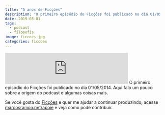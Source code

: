 ```yaml
---
title: "5 anos de Ficções"
description: "O primeiro episódio do Ficções foi publicado no dia 01/05/2014. Aqui falo um pouco sobre a origem do podcast e algumas coisas mais."
date: 2019-05-01
tags: 
  - podcast
  - filosofia
image: ficcoes.jpg
categories: ficcoes
---
```


<iframe src="https://anchor.fm/podcastficcoes/embed/episodes/5-anos-de-Fices-e3t33u/a-ae6ps1" height="102px" width="400px" frameborder="0" scrolling="no"></iframe>
O primeiro episódio do Ficções foi publicado no dia 01/05/2014. Aqui falo um pouco sobre a origem do podcast e algumas coisas mais.

Se você gosta do [Ficções](https://marcosramon.net/ficcoes/) e quer me ajudar a continuar produzindo, acesse [marcosramon.net/apoie](https://marcosramon.net/apoie/) e veja como pode contribuir. 
